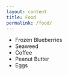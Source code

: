 ```yaml
---
layout: content
title: Food
permalink: /food/
---
```


- Frozen Blueberries
- Seaweed
- Coffee
- Peanut Butter
- Eggs
